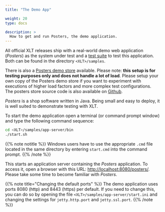 ```yaml
---
title: "The Demo App"

weight: 20
type: docs

description: >
  How to get and run Posters, the demo application.
---
```


All official XLT releases ship with a real-world demo web application (*Posters*) as the system under test and a [test suite](../30-demo-test-suite) to test this application. Both can be found in the directory `<XLT>/samples`.

There is also a [Posters demo store](https://35.184.136.113:8443/posters/) available. Please note: **this setup is for testing purposes only and does not handle a lot of load**. Please setup your own copy of the Posters demo store if you want to experiment with executions of higher load factors and more complex test configurations. The posters store source code is also available on [Github](https://github.com/Xceptance/posters-demo-store).

*Posters* is a shop software written in Java. Being small and easy to deploy, it is well suited to demonstrate testing with XLT.

To start the demo application open a terminal (or command prompt window) and type the following command sequence:

```bash
cd <XLT>/samples/app-server/bin
./start.sh
```

{{% note notitle %}}
Windows users have to use the appropriate `.cmd` file located in the same directory by entering `start.cmd` into the command prompt.
{{% /note %}}

This starts an application server containing the *Posters* application. To access it, open a browser with this URL: <http://localhost:8080/posters/>. Please take some time to become familiar with *Posters*.

{{% note title="Changing the default ports" %}}
The demo application uses ports 8080 (http) and 8443 (https) per default. If you need to change this, you can do so by opening the file `<XLT>/samples/app-server/start.ini` and changing the settings for `jetty.http.port` and `jetty.ssl.port`.
{{% /note %}}